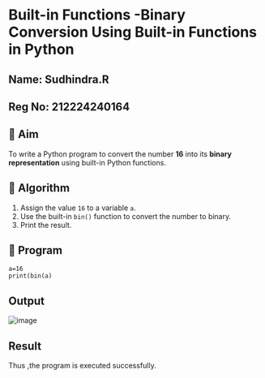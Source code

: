 # Built-in Functions -Binary Conversion Using Built-in Functions in Python
## Name: Sudhindra.R
## Reg No: 212224240164
## 🎯 Aim
To write a Python program to convert the number **16** into its **binary representation** using built-in Python functions.

## 🧠 Algorithm
1. Assign the value `16` to a variable `a`.
2. Use the built-in `bin()` function to convert the number to binary.
3. Print the result.

## 🧾 Program
```
a=16 
print(bin(a)
```

## Output
![image](https://github.com/user-attachments/assets/e92bcda0-3256-4f90-91da-41220d2e11ba)

## Result

Thus ,the program is executed successfully.
